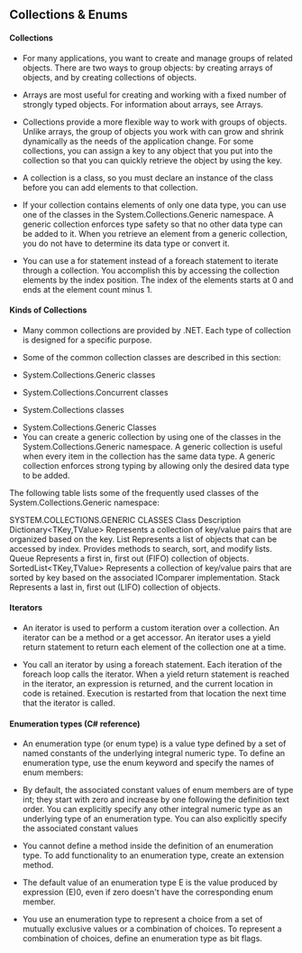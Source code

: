 ## Collections & Enums

#### Collections
- For many applications, you want to create and manage groups of related objects. There are two ways to group objects: by creating arrays of objects, and by creating collections of objects.

- Arrays are most useful for creating and working with a fixed number of strongly typed objects. For information about arrays, see Arrays.

- Collections provide a more flexible way to work with groups of objects. Unlike arrays, the group of objects you work with can grow and shrink dynamically as the needs of the application change. For some collections, you can assign a key to any object that you put into the collection so that you can quickly retrieve the object by using the key.

- A collection is a class, so you must declare an instance of the class before you can add elements to that collection.

- If your collection contains elements of only one data type, you can use one of the classes in the System.Collections.Generic namespace. A generic collection enforces type safety so that no other data type can be added to it. When you retrieve an element from a generic collection, you do not have to determine its data type or convert it.

- You can use a for statement instead of a foreach statement to iterate through a collection. You accomplish this by accessing the collection elements by the index position. The index of the elements starts at 0 and ends at the element count minus 1.

#### Kinds of Collections
- Many common collections are provided by .NET. Each type of collection is designed for a specific purpose.

* Some of the common collection classes are described in this section:

* System.Collections.Generic classes

* System.Collections.Concurrent classes

* System.Collections classes


- System.Collections.Generic Classes
- You can create a generic collection by using one of the classes in the System.Collections.Generic namespace. A generic collection is useful when every item in the collection has the same data type. A generic collection enforces strong typing by allowing only the desired data type to be added.

The following table lists some of the frequently used classes of the System.Collections.Generic namespace:

SYSTEM.COLLECTIONS.GENERIC CLASSES
Class	Description
Dictionary<TKey,TValue>	Represents a collection of key/value pairs that are organized based on the key.
List<T>	Represents a list of objects that can be accessed by index. Provides methods to search, sort, and modify lists.
Queue<T>	Represents a first in, first out (FIFO) collection of objects.
SortedList<TKey,TValue>	Represents a collection of key/value pairs that are sorted by key based on the associated IComparer<T> implementation.
Stack<T>	Represents a last in, first out (LIFO) collection of objects.

#### Iterators
-  An iterator is used to perform a custom iteration over a collection. An iterator can be a method or a get accessor. An iterator uses a yield return statement to return each element of the collection one at a time.

- You call an iterator by using a foreach statement. Each iteration of the foreach loop calls the iterator. When a yield return statement is reached in the iterator, an expression is returned, and the current location in code is retained. Execution is restarted from that location the next time that the iterator is called.

#### Enumeration types (C# reference)
- An enumeration type (or enum type) is a value type defined by a set of named constants of the underlying integral numeric type. To define an enumeration type, use the enum keyword and specify the names of enum members:
- By default, the associated constant values of enum members are of type int; they start with zero and increase by one following the definition text order. You can explicitly specify any other integral numeric type as an underlying type of an enumeration type. You can also explicitly specify the associated constant values
- You cannot define a method inside the definition of an enumeration type. To add functionality to an enumeration type, create an extension method.

- The default value of an enumeration type E is the value produced by expression (E)0, even if zero doesn't have the corresponding enum member.

- You use an enumeration type to represent a choice from a set of mutually exclusive values or a combination of choices. To represent a combination of choices, define an enumeration type as bit flags.


